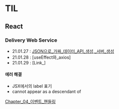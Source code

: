 # TIL

## React

### Delivery Web Service

- 21.01.27 : [JSON으로\_가짜\_데이터\_API\_생성,\_서버\_생성]()
- 21.01.28 : [useEffect와\_axios]
- 21.01.29 : [Link\_]

#### 에러 해결

- JSX에서의 label 표기
- <a> cannot appear as a descendant of <a>

[Chapter_04\_이벤트\_핸들링](https://github.com/dongwonnn/learning-react/blob/main/summaries/Chapter%2004.md)
